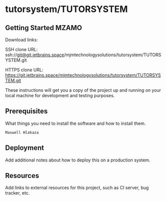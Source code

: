 # tutorsystem/TUTORSYSTEM



## Getting Started MZAMO

Download links:

SSH clone URL: ssh://git@git.jetbrains.space/mjmtechnologysolutions/tutorsystem/TUTORSYSTEM.git

HTTPS clone URL: https://git.jetbrains.space/mjmtechnologysolutions/tutorsystem/TUTORSYSTEM.git



These instructions will get you a copy of the project up and running on your local machine for development and testing purposes.

## Prerequisites

What things you need to install the software and how to install them.

```
Maxwell Hlakaza
```

## Deployment

Add additional notes about how to deploy this on a production system.

## Resources

Add links to external resources for this project, such as CI server, bug tracker, etc.
